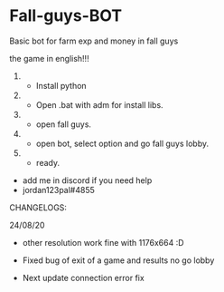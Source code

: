 # Fall-guys-BOT

Basic bot for farm exp and money in fall guys 

the game in english!!!

1. * Install python

2. * Open .bat with adm for install libs.

3. * open fall guys.

4. * open bot, select option and go fall guys lobby.

5. * ready.


- add me in discord if you need help
- jordan123pal#4855


CHANGELOGS:

24/08/20

 * other resolution work fine with 1176x664 :D
 
 * Fixed bug of exit of a game and results no go lobby 
 
 * Next update connection error fix
